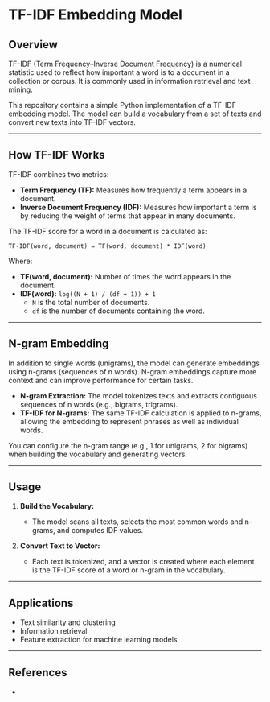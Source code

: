 # TF-IDF Embedding Model

## Overview

TF-IDF (Term Frequency–Inverse Document Frequency) is a numerical statistic used to reflect how important a word is to a document in a collection or corpus. It is commonly used in information retrieval and text mining.

This repository contains a simple Python implementation of a TF-IDF embedding model. The model can build a vocabulary from a set of texts and convert new texts into TF-IDF vectors.

---

## How TF-IDF Works

TF-IDF combines two metrics:

- **Term Frequency (TF):** Measures how frequently a term appears in a document.
- **Inverse Document Frequency (IDF):** Measures how important a term is by reducing the weight of terms that appear in many documents.

The TF-IDF score for a word in a document is calculated as:

```
TF-IDF(word, document) = TF(word, document) * IDF(word)
```

Where:
- **TF(word, document):** Number of times the word appears in the document.
- **IDF(word):** `log((N + 1) / (df + 1)) + 1`
   - `N` is the total number of documents.
   - `df` is the number of documents containing the word.

---

## N-gram Embedding

In addition to single words (unigrams), the model can generate embeddings using n-grams (sequences of n words). N-gram embeddings capture more context and can improve performance for certain tasks.

- **N-gram Extraction:** The model tokenizes texts and extracts contiguous sequences of n words (e.g., bigrams, trigrams).
- **TF-IDF for N-grams:** The same TF-IDF calculation is applied to n-grams, allowing the embedding to represent phrases as well as individual words.

You can configure the n-gram range (e.g., 1 for unigrams, 2 for bigrams) when building the vocabulary and generating vectors.

---

## Usage

1. **Build the Vocabulary:**
   - The model scans all texts, selects the most common words and n-grams, and computes IDF values.

2. **Convert Text to Vector:**
   - Each text is tokenized, and a vector is created where each element is the TF-IDF score of a word or n-gram in the vocabulary.

---

## Applications

- Text similarity and clustering
- Information retrieval
- Feature extraction for machine learning models

---

## References

-